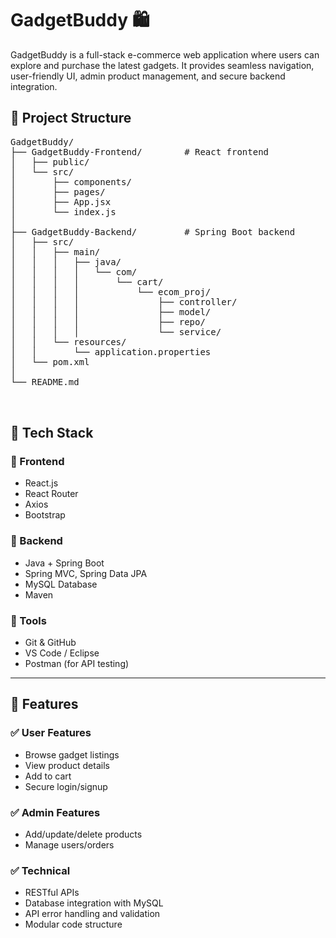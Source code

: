 # GadgetBuddy 🛍️

GadgetBuddy is a full-stack e-commerce web application where users can explore and purchase the latest gadgets. It provides seamless navigation, user-friendly UI, admin product management, and secure backend integration.

## 📁 Project Structure
<pre>
GadgetBuddy/
├── GadgetBuddy-Frontend/        # React frontend
│   ├── public/
│   └── src/
│       ├── components/
│       ├── pages/
│       ├── App.jsx
│       └── index.js
│
├── GadgetBuddy-Backend/         # Spring Boot backend
│   ├── src/
│   │   ├── main/
│   │   │   ├── java/
│   │   │   │   └── com/
│   │   │   │       └── cart/
│   │   │   │           └── ecom_proj/
│   │   │   │               ├── controller/
│   │   │   │               ├── model/
│   │   │   │               ├── repo/
│   │   │   │               └── service/
│   │   └── resources/
│   │       └── application.properties
│   └── pom.xml
│
└── README.md

  </pre>
## 🧰 Tech Stack

### 🔹 Frontend
- React.js
- React Router
- Axios
- Bootstrap

### 🔹 Backend
- Java + Spring Boot
- Spring MVC, Spring Data JPA
- MySQL Database
- Maven

### 🔹 Tools
- Git & GitHub
- VS Code / Eclipse
- Postman (for API testing)

---

## 🚀 Features

### ✅ User Features
- Browse gadget listings
- View product details
- Add to cart
- Secure login/signup

### ✅ Admin Features
- Add/update/delete products
- Manage users/orders

### ✅ Technical
- RESTful APIs
- Database integration with MySQL
- API error handling and validation
- Modular code structure

